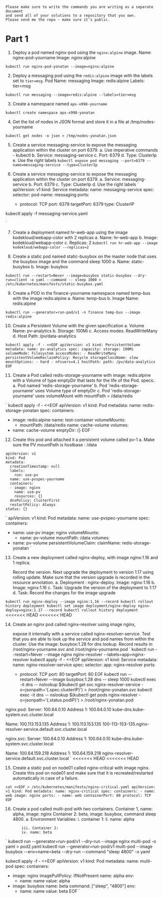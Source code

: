 ```
Please make sure to write the commands you are writing as a separate document 
and send all of your solutions to a repository that you own.
Please send me the repo - make sure it’s public.
```

# Part 1
1. Deploy a pod named nginx-pod using the `nginx:alpine` image.
Name: nginx-pod-yourname
Image: nginx:alpine

`
kubectl run nginx-pod-yonatan --image=nginx:alpine
`

2. Deploy a messaging pod using the `redis:alpine` image with the labels set to `tier=msg`.
Pod Name: messaging
Image: redis:alpine
Labels: tier=msg

`
kubectl run messaging --image=redis:alpine --labels=tier=msg
`

3. Create a namespace named `apx-x998-yourname`

`
kubectl create namespace apx-x998-yonatan
`

4. Get the list of nodes in JSON format and store it in a file at /tmp/nodes-yourname

`
kubectl get nodes -o json > /tmp/nodes-yonatan.json
`

5. Create a service messaging-service to expose the messaging application within the cluster on port 6379.
        a. Use imperative commands - kubectl
        b. Service: messaging-service
        c. Port: 6379
        d. Type: ClusterIp
        e. Use the right labels
`
kubectl expose pod messaging --port=6379 --name=messaging-service --type=ClusterIp 
`

6. Create a service messaging-service to expose the messaging application within the cluster on port 6379.
        a. Service: messaging-service
        b. Port: 6379
        c. Type: ClusterIp
        d. Use the right labels
`
apiVersion: v1
kind: Service
metadata:
  name: messaging-service
spec:
  selector:
    pod-name: messaging
  ports:
    - protocol: TCP
      port: 6379
      targetPort: 6379
  type: ClusterIP
  
kubectl apply -f messaging-service.yaml

`

7. Create a deployment named hr-web-app using the image kodekloud/webapp-color with 2 replicas
        a. Name: hr-web-app
        b. Image: kodekloud/webapp-color
        c. Replicas: 2
`
kubectl run hr-web-app --image kodekloud/webapp-color --replicas=2
`

8. Create a static pod named static-busybox on the master node that uses the busybox image and the command sleep 1000
        a. Name: static-busybox
        b. Image: busybox

`
kubectl run --restart=Never --image=busybox static-busybox --dry-run=client -o yaml --command -- sleep 1000 > /etc/kubernetes/manifests/static-busybox.yaml
`

9. Create a POD in the finance-yourname namespace named temp-bus with the image redis:alpine
        a. Name: temp-bus
        b. Image Name: redis:alpine

`
kubectl run --generator=run-pod/v1 -n finance temp-bus --image redis:alpine
`

10. Create a Persistent Volume with the given specification
        a. Volume Name: pv-analytics
        b. Storage: 100Mi
        c. Access modes: ReadWriteMany
        d. Host Path: /pv/data-analytics

`
kubectl apply -f - <<EOF
apiVersion: v1
kind: PersistentVolume
metadata:
  name: pv-analytics
spec:
  capacity:
    storage: 100Mi
  volumeMode: Filesystem
  accessModes:
    - ReadWriteMany
  persistentVolumeReclaimPolicy: Recycle
  storageClassName: slow
  mountOptions:
    - hard
    - nfsvers=4.1
  hostPath:
    path: /pv/data-analytics
EOF
`

11. Create a Pod called redis-storage-yourname with image: redis:alpine 
	with a Volume of type emptyDir that lasts for the life of the Pod. specs:.
        a. Pod named 'redis-storage-yourname' 
        b. Pod 'redis-storage-yourname' uses Volume type of emptyDir
        c. Pod 'redis-storage-yourname' uses volumeMount with mountPath = /data/redis

`
kubectl apply -f - <<EOF
apiVersion: v1
kind: Pod
metadata:
  name: redis-storage-yonatan
spec:
  containers:
  - image: redis:alpine
    name: test-container
    volumeMounts:
    - mountPath: /data/redis
      name: cache-volume
  volumes:
  - name: cache-volume
    emptyDir: {}
EOF
`

12. Create this pod and attached it a persistent volume called pv-1
        a. Make sure the PV mountPath is hostbase : /data

```
apiVersion: v1
kind: Pod
metadata:
  creationTimestamp: null
  labels:
    run: use-pv
  name: use-pvspec-yourname
  containers:
  - image: nginx
    name: use-pv
    resources: {}
  dnsPolicy: ClusterFirst
  restartPolicy: Always
status: {}
```

`
apiVersion: v1
kind: Pod
metadata:
  name: use-pvspec-yourname
spec:
  containers:
  - name: use-pv
    image: nginx
    volumeMounts:
    - name: pv-volume
      mountPath: /data
  volumes:
  - name: pv-volume
    persistentVolumeClaim:
      claimName: redis-storage-yonatan
`

13. Create a new deployment called nginx-deploy, with image nginx:1.16 and 1 replica. 

	Record the version. 
	Next upgrade the deployment to version 1.17 using rolling update. 
	Make sure that the version upgrade is recorded in the resource annotation.
        a. Deployment : nginx-deploy. Image: nginx:1.16
        b. Image: nginx:1.16
        c. Task: Upgrade the version of the deployment to 1:17
        d. Task: Record the changes for the image upgrade

`
kubectl run nginx-deploy --image nginx:1.16 --record
kubectl rollout history deployment
kubectl set image deployment/nginx-deploy nginx-deploy=nginx:1.17 --record
kubectl rollout history deployment
`
<<<<<<< HEAD
<<<<<<< HEAD

14. Create an nginx pod called nginx-resolver using image nginx, 

	expose it internally with a service called nginx-resolver-service. 
	Test that you are able to look up the service and pod names from within the cluster. 
	Use the image: busybox:1.28 for dns lookup. 
	Record results in /root/nginx-yourname.svc and /root/nginx-yourname.pod
`
kubectl run --restart=Never --image nginx nginx-resolver --labels=app=nginx-resolver
kubectl apply -f - <<EOF
apiVersion: v1
kind: Service
metadata:
  name: nginx-resolver-service
spec:
  selector:
    app: nginx-resolver
  ports:
    - protocol: TCP
      port: 80
      targetPort: 80
EOF
kubectl run --restart=Never --image busybox:1.28 dns -- sleep 1000
kubectl exec -it dns -- nslookup $(kubectl get svc nginx-resolver-service -o=jsonpath='{.spec.clusterIP}') > /root/nginx-yonatan.svc
kubectl exec -it dns -- nslookup $(kubectl get pods nginx-resolver -o=jsonpath='{.status.podIP}') > /root/nginx-yonatan.pod



nginx.pod:
Server:    100.64.0.10
Address 1: 100.64.0.10 kube-dns.kube-system.svc.cluster.local

Name:      100.113.153.135
Address 1: 100.113.153.135 100-113-153-135.nginx-resolver-service.default.svc.cluster.local

nginx.svc:
Server:    100.64.0.10
Address 1: 100.64.0.10 kube-dns.kube-system.svc.cluster.local

Name:      100.64.159.218
Address 1: 100.64.159.218 nginx-resolver-service.default.svc.cluster.local
`
<<<<<<< HEAD
<<<<<<< HEAD

15. Create a static pod on node01 called nginx-critical with image nginx. 
	Create this pod on node01 and make sure that it is recreated/restarted automatically in case of a failure.

`
cat <<EOF > /etc/kubernetes/manifests/nginx-critical.yaml
apiVersion: v1
kind: Pod
metadata:
  name: nginx-critical
spec:
  containers:
    - name: web
      image: nginx
      ports:
        - name: web
          containerPort: 80
          protocol: TCP
EOF
`


16. Create a pod called multi-pod with two containers.
	Container 1, name: alpha, image: nginx
	Container 2: beta, image: busybox, command sleep 4800.
        a. Environment Variables:
            i. container 1:
            ii. name: alpha

            iii. Container 2:
            iv. name: beta


`
kubectl run --generator=run-pod/v1 --dry-run --image nginx multi-pod -o yaml > pod2.yaml
kubectl run --generator=run-pod/v1 multi-pod --image busybox --env=name=beta --dry-run --command "sleep 4800" -o yaml

kubectl apply -f - <<EOF
apiVersion: v1
kind: Pod
metadata:
  name: multi-pod
spec:
  containers:
  - image: nginx
    imagePullPolicy: IfNotPresent
    name: alpha
    env:
      - name: name
        value: alpha
  - image: busybox
    name: beta
    command: ["sleep", "4800"]
    env:
      - name: name
        value: beta
EOF
`

